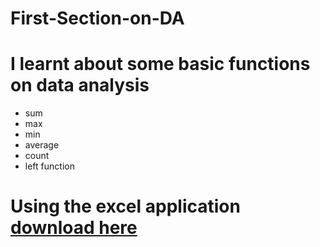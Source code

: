 # First-Section-on-DA


# I learnt about some basic functions on data analysis
- sum
- max
- min
- average
- count
- left function
# Using the excel application [download here](https://www.microsoft.com)
